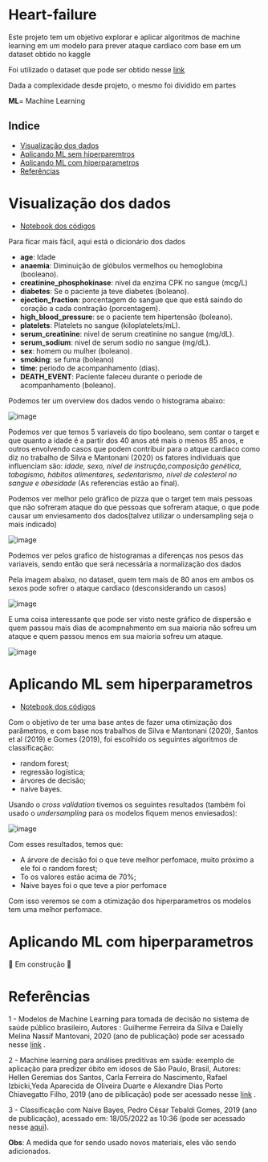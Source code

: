# Heart-failure
Este projeto tem um objetivo explorar e aplicar algoritmos de machine learning em um modelo para prever ataque cardiaco com base em um dataset obtido no kaggle

Foi utilizado o dataset que pode ser obtido nesse [link](https://www.kaggle.com/datasets/andrewmvd/heart-failure-clinical-data)

Dada a complexidade desde projeto, o mesmo foi dividido em partes

**ML**= Machine Learning

## Indice
* [Visualização dos dados](#visualização-dos-dados)
* [Aplicando ML sem hiperparemtros](#aplicando-ml-sem-hiperparametros) 
* [Aplicando ML com hiperparametros](#aplicando-ml-com-hiperparametros)
* [Referências](#referências)

# Visualização dos dados
- [Notebook dos códigos](https://github.com/gustavoramos82/Heart-failure/blob/main/heart_visualiza%C3%A7%C3%A3o.ipynb)

Para ficar mais fácil, aqui está o dicionário dos dados
- **age**: Idade
- **anaemia**: Diminuição de glóbulos vermelhos ou hemoglobina (booleano).
- **creatinine_phosphokinase**: nivel da enzima CPK no sangue (mcg/L)
- **diabetes**: Se o paciente ja teve diabetes (boleano).
- **ejection_fraction**: porcentagem do sangue que que está saindo do coração a cada contração (porcentagem).
- **high_blood_pressure**: se o paciente tem hipertensão (boleano).
- **platelets**: Platelets no sangue (kiloplatelets/mL).
- **serum_creatinine**: nivel de serum creatinine no sangue (mg/dL).
- **serum_sodium**: nivel de serum sodio no sangue (mg/dL).
- **sex**: homem ou mulher (boleano).
- **smoking**: se fuma (boleano)
- **time**: periodo de acompanhamento (dias).
- **DEATH_EVENT**: Paciente faleceu durante o periode de acompanhamento (boleano).

Podemos ter um overview dos dados vendo o histograma abaixo:

![image](https://user-images.githubusercontent.com/39843884/168858111-5d445d9f-174d-477c-bf67-59ef679c42d6.png)


  Podemos ver que temos 5 variaveis do tipo booleano, sem contar o target e que quanto a idade é a partir dos 40 anos até mais o menos 85 anos, e outros envolvendo casos que podem contribuir para o atque cardiaco como diz no trabalho de  Silva e Mantonani (2020) os fatores individuais que influenciam são: *idade, sexo, nível de instrução,composição genética, tabagismo, hábitos alimentares, sedentarismo, nivel de colesterol no sangue e obesidade* (As referencias estão ao final).
  
Podemos ver melhor pelo gráfico de pizza que o target tem mais pessoas que não sofreram ataque do que pessoas que sofreram ataque, o que pode causar um enviesamento dos dados(talvez utilizar o undersampling seja o mais indicado)

![image](https://user-images.githubusercontent.com/39843884/168860146-823da4be-3e24-48a1-a4b9-9ec8b1404aa4.png)

Podemos ver pelos grafico de histogramas a diferenças nos pesos das variaveis, sendo então que será necessária a normalização dos dados

Pela imagem abaixo, no dataset, quem tem mais de 80 anos em ambos os sexos pode sofrer o ataque cardiaco (desconsiderando un casos)

![image](https://user-images.githubusercontent.com/39843884/168916008-cce81f55-1f79-4ea9-b702-648e9c8ed598.png)

E uma coisa interessante que pode ser visto neste gráfico de dispersão e quem passou mais dias de acompnahmento em sua maioria não sofreu um ataque e quem passou menos em sua maioria sofreu um ataque.

![image](https://user-images.githubusercontent.com/39843884/168917103-2be0b385-6a8d-499f-adef-ec0f465347d6.png)

# Aplicando ML sem hiperparametros

- [Notebook dos códigos](https://github.com/gustavoramos82/Heart-failure/blob/main/heart_sem_oti.ipynb)

Com o objetivo de ter uma base antes de fazer uma otimização dos parâmetros, e com base nos trabalhos de Silva e Mantonani (2020), Santos et al (2019) e Gomes (2019), foi escolhido os seguintes algoritmos de classificação:
- random forest;
- regressão logística;
- árvores de decisão;
- naive bayes.

Usando o *cross validation* tivemos os seguintes resultados (também foi usado o *undersampling* para os modelos fiquem menos enviesados): 

![image](https://user-images.githubusercontent.com/39843884/169055606-55600dcd-ac97-47f7-aba2-b57358001b24.png)

Com esses resultados, temos que:

- A árvore de decisão foi o que teve melhor perfomace, muito próximo a ele foi o random forest;
- To os valores estão acima de 70%;
- Naive bayes foi o que teve a pior perfomace

Com isso veremos se com a otimização dos hiperparametros os modelos tem uma melhor perfomace.

# Aplicando ML com hiperparametros

:construction: Em construção :construction:

# Referências

1 - Modelos de Machine Learning para tomada de decisão no sistema de saúde público brasileiro, Autores : Guilherme Ferreira da Silva e Daielly Melina Nassif Mantovani, 2020 (ano de publicação) pode ser acessado nesse [link](https://login.semead.com.br/23semead/anais/arquivos/1117.pdf?) .

2 - Machine learning para análises preditivas em saúde: exemplo de aplicação para predizer óbito em idosos de São Paulo, Brasil, Autores: Hellen Geremias dos Santos, Carla Ferreira do Nascimento, Rafael Izbicki,Yeda Aparecida de Oliveira Duarte e Alexandre Dias Porto Chiavegatto Filho, 2019 (ano de piblicação) pode ser acessado nesse [link](https://www.scielo.br/j/csp/a/jyhKL6G4dZhcbchMD6bcS8s/?format=pdf&lang=pt) .

3 - Classificação com Naive Bayes,  Pedro César Tebaldi Gomes, 2019 (ano de publicação), acessado em: 18/05/2022 as 10:36 (pode ser acessado nesse [aqui](https://www.datageeks.com.br/naive-bayes/)).

**Obs**: A medida que for sendo usado novos materiais, eles vão sendo adicionados.
